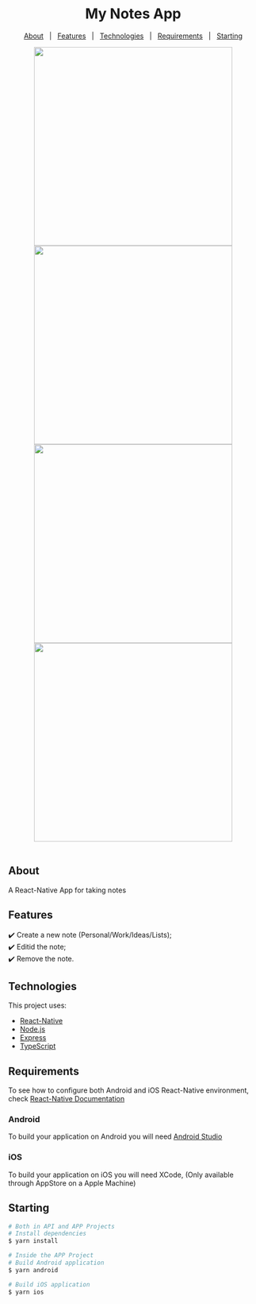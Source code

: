 <h1 align="center">My Notes App</h1>

<p align="center">
  <a href="About">About</a> &#xa0; | &#xa0; 
  <a href="Features">Features</a> &#xa0; | &#xa0;
  <a href="Technologies">Technologies</a> &#xa0; | &#xa0;
  <a href="Requirements">Requirements</a> &#xa0; | &#xa0;
  <a href="Starting">Starting</a>
</p>

<div align="center">
  <img src="https://i.imgur.com/71jPdNH.png" height="400">
  <img src="https://i.imgur.com/Q1dHfb3.png" height="400">
  <img src="https://i.imgur.com/Rbgpehf.png" height="400">
  <img src="https://i.imgur.com/qkqFcD0.png" height="400">
</div>

<br>

## About ##

A React-Native App for taking notes



## Features ##

:heavy_check_mark: Create a new note (Personal/Work/Ideas/Lists);\
:heavy_check_mark: Editid the note;\
:heavy_check_mark: Remove the note.

## Technologies ##

This project uses:

- [React-Native](https://reactnative.dev)
- [Node.js](https://nodejs.org/en/)
- [Express](https://expressjs.com/)
- [TypeScript](https://www.typescriptlang.org/)


## Requirements ##
To see how to configure both Android and iOS React-Native environment, check [React-Native Documentation](https://reactnative.dev/docs/environment-setup)

### Android
To build your application on Android you will need [Android Studio](https://developer.android.com/studio)

### iOS
To build your application on iOS you will need XCode, (Only available through AppStore on a Apple Machine)

## Starting ##
```bash
# Both in API and APP Projects
# Install dependencies
$ yarn install

# Inside the APP Project
# Build Android application
$ yarn android

# Build iOS application
$ yarn ios
```
